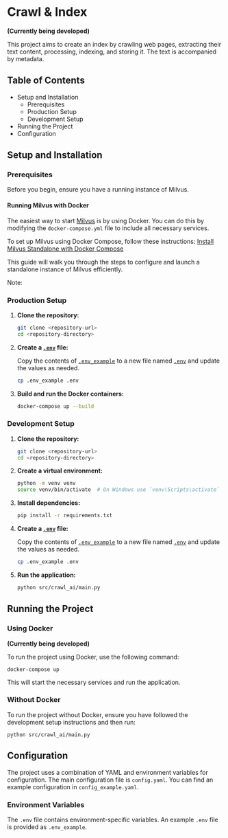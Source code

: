 # Crawl & Index

**(Currently being developed)**

This project aims to create an index by crawling web pages, extracting their text content, processing, indexing, and storing it. The text is accompanied by metadata.

## Table of Contents

- Setup and Installation
  - Prerequisites
  - Production Setup
  - Development Setup
- Running the Project
- Configuration


## Setup and Installation

### Prerequisites

Before you begin, ensure you have a running instance of Milvus.

#### Running Milvus with Docker
The easiest way to start [Milvus](https://milvus.io/) is by using Docker. You can do this by modifying the `docker-compose.yml` file to include all necessary services.

To set up Milvus using Docker Compose, follow these instructions:
    [Install Milvus Standalone with Docker Compose](https://milvus.io/docs/v2.0.x/install_standalone-docker.md)

This guide will walk you through the steps to configure and launch a standalone instance of Milvus efficiently.

Note: 


### Production Setup

1. **Clone the repository:**

    ```sh
    git clone <repository-url>
    cd <repository-directory>
    ```

2. **Create a [`.env`](.env ) file:**

    Copy the contents of [`.env_example`](.env_example ) to a new file named [`.env`](.env ) and update the values as needed.

    ```sh
    cp .env_example .env
    ```

3. **Build and run the Docker containers:**

    ```sh
    docker-compose up --build
    ```

### Development Setup

1. **Clone the repository:**

    ```sh
    git clone <repository-url>
    cd <repository-directory>
    ```

2. **Create a virtual environment:**

    ```sh
    python -m venv venv
    source venv/bin/activate  # On Windows use `venv\Scripts\activate`
    ```

3. **Install dependencies:**

    ```sh
    pip install -r requirements.txt
    ```

4. **Create a [`.env`](.env ) file:**

    Copy the contents of [`.env_example`](.env_example ) to a new file named [`.env`](.env ) and update the values as needed.

    ```sh
    cp .env_example .env
    ```

5. **Run the application:**

    ```sh
    python src/crawl_ai/main.py
    ```

## Running the Project

### Using Docker 
**(Currently being developed)**


To run the project using Docker, use the following command:

```
docker-compose up
```

This will start the necessary services and run the application.

### Without Docker
To run the project without Docker, ensure you have followed the development setup instructions and then run:

```
python src/crawl_ai/main.py
```

## Configuration
The project uses a combination of YAML and environment variables for configuration. The main configuration file is `config.yaml`. You can find an example configuration in `config_example.yaml`.

### Environment Variables
The `.env` file contains environment-specific variables. An example `.env` file is provided as `.env_example`.

